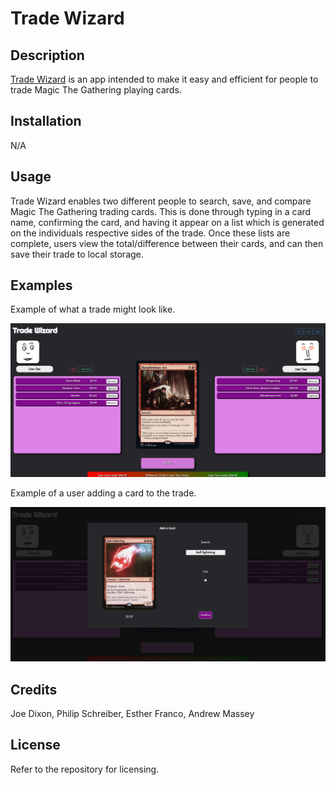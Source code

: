 # Trade Wizard

## Description
[Trade Wizard](https://sullisters.github.io/card-broker/) is an app intended to make it easy and efficient for people to trade Magic The Gathering playing cards.

## Installation
N/A

## Usage
Trade Wizard enables two different people to search, save, and compare Magic The Gathering trading cards. This is done through typing in a card name, confirming the card, and having it appear on a list which is generated on the individuals respective sides of the trade. Once these lists are complete, users view the total/difference between their cards, and can then save their trade to local storage. 

## Examples

Example of what a trade might look like.

![Example of what a trade might look like.](./assets/images/tradewizardsc1.png)

Example of a user adding a card to the trade.

![Modal view while addding a card.](./assets/images/tradewizardsc2.png)

## Credits
Joe Dixon, Philip Schreiber, Esther Franco, Andrew Massey

## License
Refer to the repository for licensing.
